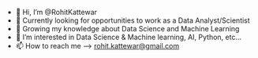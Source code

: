 - 👋 Hi, I’m @RohitKattewar
- 👀 Currently looking for opportunities to work as a Data Analyst/Scientist
- 🌱 Growing my knowledge about Data Science and Machine Learning 
- 💞️ I’m interested in Data Science & Machine learning, AI, Python, etc...
- 📫 How to reach me -->  rohit.kattewar@gmail.com

<!---
RohitKattewar/RohitKattewar is a ✨ special ✨ repository because its `README.md` (this file) appears on your GitHub profile.
You can click the Preview link to take a look at your changes.
--->
